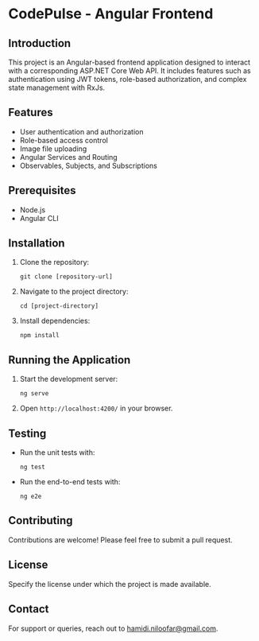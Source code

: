 
# CodePulse - Angular Frontend

## Introduction
This project is an Angular-based frontend application designed to interact with a corresponding ASP.NET Core Web API. It includes features such as authentication using JWT tokens, role-based authorization, and complex state management with RxJs.

## Features
- User authentication and authorization
- Role-based access control
- Image file uploading
- Angular Services and Routing
- Observables, Subjects, and Subscriptions

## Prerequisites
- Node.js
- Angular CLI

## Installation
1. Clone the repository:
   ```
   git clone [repository-url]
   ```
2. Navigate to the project directory:
   ```
   cd [project-directory]
   ```
3. Install dependencies:
   ```
   npm install
   ```

## Running the Application
1. Start the development server:
   ```
   ng serve
   ```
2. Open `http://localhost:4200/` in your browser.

## Testing
- Run the unit tests with:
  ```
  ng test
  ```
- Run the end-to-end tests with:
  ```
  ng e2e
  ```

## Contributing
Contributions are welcome! Please feel free to submit a pull request.

## License
Specify the license under which the project is made available.

## Contact
For support or queries, reach out to hamidi.niloofar@gmail.com.
